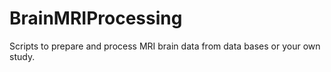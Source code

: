 # BrainMRIProcessing
Scripts to prepare and process MRI brain data from data bases or your own study.
